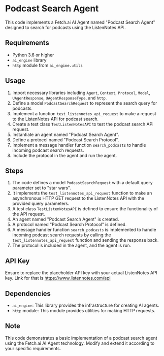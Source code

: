 # Podcast Search Agent

This code implements a Fetch.ai AI Agent named "Podcast Search Agent" designed to search for podcasts using the ListenNotes API.

## Requirements
- Python 3.6 or higher
- `ai_engine` library
- `http` module from `ai_engine.utils`

## Usage
1. Import necessary libraries including `Agent`, `Context`, `Protocol`, `Model`, `UAgentResponse`, `UAgentResponseType`, and `http`.
2. Define a model `PodcastSearchRequest` to represent the search query for podcasts.
3. Implement a function `test_listennotes_api_request` to make a request to the ListenNotes API for podcast search.
4. Create a test class `TestListenNotesAPI` to test the podcast search API request.
5. Instantiate an agent named "Podcast Search Agent".
6. Define a protocol named "Podcast Search Protocol".
7. Implement a message handler function `search_podcasts` to handle incoming podcast search requests.
8. Include the protocol in the agent and run the agent.

## Steps
1. The code defines a model `PodcastSearchRequest` with a default query parameter set to "star wars".
2. It implements the `test_listennotes_api_request` function to make an asynchronous HTTP GET request to the ListenNotes API with the provided query parameters.
3. A test class `TestListenNotesAPI` is defined to ensure the functionality of the API request.
4. An agent named "Podcast Search Agent" is created.
5. A protocol named "Podcast Search Protocol" is defined.
6. A message handler function `search_podcasts` is implemented to handle incoming podcast search requests by calling the `test_listennotes_api_request` function and sending the response back.
7. The protocol is included in the agent, and the agent is run.

## API Key
Ensure to replace the placeholder API key with your actual ListenNotes API key. Link for that is https://www.listennotes.com/api

## Dependencies
- `ai_engine`: This library provides the infrastructure for creating AI agents.
- `http` module: This module provides utilities for making HTTP requests.

## Note
This code demonstrates a basic implementation of a podcast search agent using the Fetch.ai AI Agent technology. Modify and extend it according to your specific requirements.
